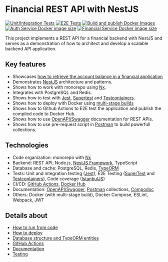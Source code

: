 # Financial REST API with NestJS

[![Unit/Integration Tests](https://github.com/shimisnow/poc-nestjs/actions/workflows/unit-testing.yml/badge.svg)](https://github.com/shimisnow/poc-nestjs/actions/workflows/unit-testing.yml)
[![E2E Tests](https://github.com/shimisnow/poc-nestjs/actions/workflows/e2e-testing.yml/badge.svg)](https://github.com/shimisnow/poc-nestjs/actions/workflows/e2e-testing.yml)
[![Build and publish Docker Images](https://github.com/shimisnow/poc-nestjs/actions/workflows/deploy.yml/badge.svg)](https://github.com/shimisnow/poc-nestjs/actions/workflows/deploy.yml)
[![Auth Service Docker image size](https://img.shields.io/docker/image-size/shimisnow/pocnestjs-auth-service/latest?logo=docker&label=Auth%20Service)](https://hub.docker.com/r/shimisnow/pocnestjs-auth-service)
[![Financial Service Docker image size](https://img.shields.io/docker/image-size/shimisnow/pocnestjs-financial-service/latest?logo=docker&label=Financial%20Service)](https://hub.docker.com/r/shimisnow/pocnestjs-financial-service)

This project implements a REST API for a financial backend with NestJS and serves as a demonstration of how to architect and develop a scalable backend API application.

## Key features

- Showcases [how to retrieve the account balance in a financial application](docs/markdown/resolved-problems/account-balance.md)
- Demonstrates [NestJS](https://docs.nestjs.com/) architecture and patterns.
- Shows how to work with monorepo using [Nx](https://nx.dev/).
- Integrates with PostgreSQL and Redis.
- Shows how to test with [Jest](https://jestjs.io/), [Supertest](https://github.com/ladjs/supertest) and [Testcontainers](https://testcontainers.com/).
- Shows how to deploy with Docker using [multi-stage builds](https://docs.docker.com/build/building/multi-stage/)
- Shows how to Github Actions to E2E test the application and publish the compiled code to Docker Hub.
- Shows how to use [OpenAPI/Swagger](https://www.openapis.org/) documentation for REST APIs.
- Shows how to use pre-request script in [Postman](https://www.postman.com/) to build powerfull collections.

## Technologies

- Code organization: monorepo with [Nx](https://nx.dev/)
- Backend: REST API, Node.js, [NestJS Framework](https://docs.nestjs.com/), TypeScript
- Database and cache: PostgreSQL, Redis, [TypeORM](https://typeorm.io/)
- Tests: Unit and integration testing ([Jest](https://jestjs.io/)), E2E Testing ([SuperTest](https://github.com/ladjs/supertest) and [Testcontainers](https://testcontainers.com/)), Code coverage ([IstanbulJS](https://istanbul.js.org/))
- CI/CD: [GitHub Actions](https://github.com/features/actions), [Docker Hub](https://hub.docker.com/u/shimisnow)
- Documentation: [OpenAPI/Swagger](https://www.openapis.org/), [Postman](https://www.postman.com/) collections, [Compodoc](https://compodoc.app/)
- Others: Docker (with multi-stage build), Docker Compose, ESLint, Webpack, JWT

## Details about

- [How to run from code](docs/markdown/how-to-run.md)
- [How to deploy](docs/markdown/how-to-deploy.md)
- [Database structure and TypeORM entities](docs/markdown/database-structure.md)
- [GitHub Actions](docs/markdown/github-actions.md)
- [Documentation](docs/markdown/documentation.md)
- [Testing](docs/markdown/testing.md)
